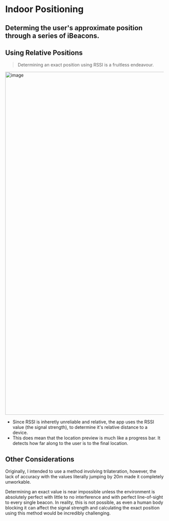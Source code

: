 # Indoor Positioning
## Determing the user's approximate position through a series of iBeacons.

## Using Relative Positions
> Determining an exact position using RSSI is a fruitless endeavour.

<img width="1090" alt="image" src="https://github.com/jiachenyee/ExploreAbility/assets/36725840/8ea1ef22-0204-4379-ab6c-7f0882882e57">

- Since RSSI is inheretly unreliable and relative, the app uses the RSSI value (the signal strength), to determine it's relative distance to a device.
- This does mean that the location preview is much like a progress bar. It detects how far along to the user is to the final location.

## Other Considerations
Originally, I intended to use a method involving trilateration, however, the lack of accuracy with the values literally jumping by 20m made it completely unworkable. 

Determining an exact value is near impossible unless the environment is absolutely perfect with little to no interference and with perfect line-of-sight to every single beacon. In reality, this is not possible, as even a human body blocking it can affect the signal strength and calculating the exact position using this method would be incredibly challenging.

